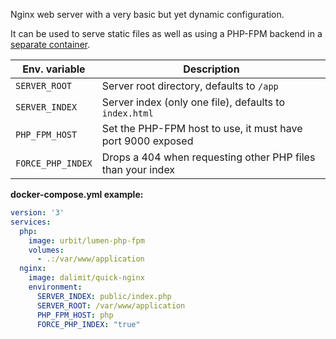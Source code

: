 Nginx web server with a very basic but yet dynamic configuration.

It can be used to serve static files as well as using a PHP-FPM backend in a
[separate container](https://hub.docker.com/_/php/).

Env. variable | Description
---|---
`SERVER_ROOT` | Server root directory, defaults to `/app`
`SERVER_INDEX` | Server index (only one file), defaults to `index.html`
`PHP_FPM_HOST` | Set the PHP-FPM host to use, it must have port 9000 exposed
`FORCE_PHP_INDEX`| Drops a 404 when requesting other PHP files than your index

__docker-compose.yml example:__

```yaml
version: '3'
services:
  php:
    image: urbit/lumen-php-fpm
    volumes:
      - .:/var/www/application
  nginx:
    image: dalimit/quick-nginx
    environment:
      SERVER_INDEX: public/index.php
      SERVER_ROOT: /var/www/application
      PHP_FPM_HOST: php
      FORCE_PHP_INDEX: "true"
```
